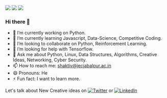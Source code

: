 ![](https://img.shields.io/badge/OS-Linux-informational?style=flat&logo=<LOGO_NAME>&logoColor=white&color=2bbc8a)
![](https://img.shields.io/badge/Editor-VSCode-informational?style=flat&logo=<LOGO_NAME>&logoColor=white&color=2bbc8a)
![](https://img.shields.io/badge/Code-Python-informational?style=flat&logo=<LOGO_NAME>&logoColor=white&color=2bbc8a)
### Hi there 👋
<!--
**shaktiv29/shaktiv29** is a ✨ _special_ ✨ repository because its `README.md` (this file) appears on your GitHub profile.

Here are some ideas to get you started:
-->
- 🔭 I’m currently working on Python.
- 🌱 I’m currently learning Javascript, Data-Science, Competitive Coding.
- 👯 I’m looking to collaborate on Python, Reinforcement Learning.
- 🤔 I’m looking for help with Tensorflow.
- 💬 Ask me about Python, Linux, Data Structures, Algorithms, Creative Ideas, Networking, Cyber Security.
- 📫 How to reach me: shaktiv@jecjabalpur.ac.in
- 😄 Pronouns: He
- ⚡ Fun fact: I want to learn more.



Let's talk about New Creative ideas on [![Twitter][1.2]][1] or [![LinkedIn][2.2]][2]

[1.2]: http://i.imgur.com/wWzX9uB.png
[2.2]: https://raw.githubusercontent.com/MartinHeinz/MartinHeinz/master/linkedin-3-16.png

[1]: https://twitter.com/shaktijec
[2]: https://www.linkedin.com/in/shaktipro/
